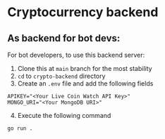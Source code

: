 # Cryptocurrency backend

## As backend for bot devs:
For bot developers, to use this backend server:
1. Clone this at `main` branch for the most stability
2. `cd` to `crypto-backend` directory
3. Create an `.env` file and add the following fields
```dotenv
APIKEY="<Your Live Coin Watch API Key>"
MONGO_URI="<Your MongoDB URI>"
```
4. Execute the following command
```shell
go run .
```
